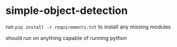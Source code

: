 # simple-object-detection

run `pip install -r requirements.txt` to install any missing modules

should run on anything capable of running python
